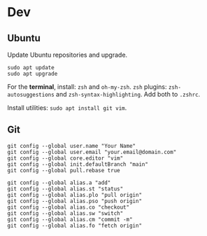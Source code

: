 # Dev

## Ubuntu

Update Ubuntu repositories and upgrade.

```shell
sudo apt update
sudo apt upgrade
```

For the **terminal**, install: `zsh` and `oh-my-zsh`. `zsh` plugins: `zsh-autosuggestions` and `zsh-syntax-highlighting`. Add both to `.zshrc`.

Install utilities: `sudo apt install git vim`.

## Git

```shell
git config --global user.name "Your Name"
git config --global user.email "your.email@domain.com"
git config --global core.editor "vim"
git config --global init.defaultBranch "main"
git config --global pull.rebase true

git config --global alias.a "add"
git config --global alias.st "status"
git config --global alias.plo "pull origin"
git config --global alias.pso "push origin"
git config --global alias.co "checkout"
git config --global alias.sw "switch"
git config --global alias.cm "commit -m"
git config --global alias.fo "fetch origin"
```
